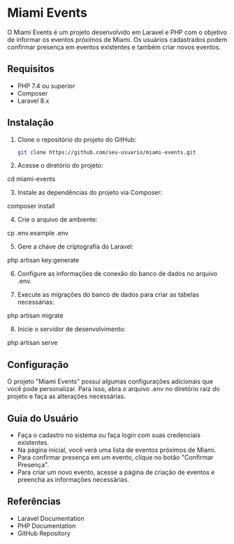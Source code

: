 # Miami Events

O Miami Events é um projeto desenvolvido em Laravel e PHP com o objetivo de informar os eventos próximos de Miami. Os usuários cadastrados podem confirmar presença em eventos existentes e também criar novos eventos.

## Requisitos

- PHP 7.4 ou superior
- Composer
- Laravel 8.x

## Instalação

1. Clone o repositório do projeto do GitHub:

   ```bash
   git clone https://github.com/seu-usuario/miami-events.git
   
2. Acesse o diretório do projeto:

cd miami-events

3. Instale as dependências do projeto via Composer:

composer install

4. Crie o arquivo de ambiente:

cp .env.example .env

5. Gere a chave de criptografia do Laravel:

php artisan key:generate

6. Configure as informações de conexão do banco de dados no arquivo .env.

7. Execute as migrações do banco de dados para criar as tabelas necessárias:

php artisan migrate

8. Inicie o servidor de desenvolvimento:

php artisan serve


## Configuração

O projeto "Miami Events" possui algumas configurações adicionais que você pode personalizar. Para isso, abra o arquivo .env no diretório raiz do projeto e faça as alterações necessárias.

## Guia do Usuário

- Faça o cadastro no sistema ou faça login com suas credenciais existentes.
- Na página inicial, você verá uma lista de eventos próximos de Miami.
- Para confirmar presença em um evento, clique no botão "Confirmar Presença".
- Para criar um novo evento, acesse a página de criação de eventos e preencha as informações necessárias.

## Referências

- Laravel Documentation
- PHP Documentation
- GitHub Repository



